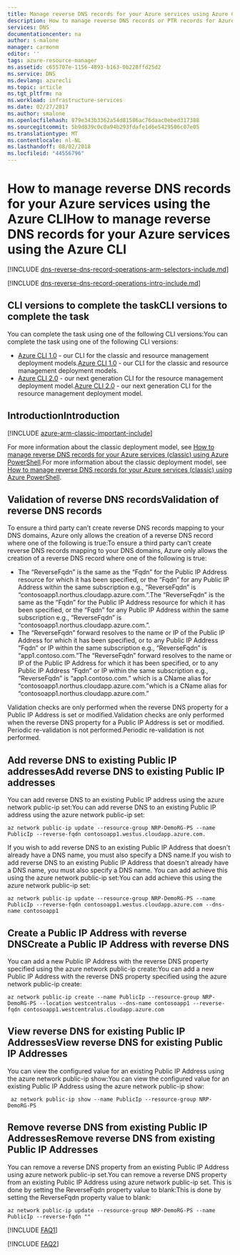 ```yaml
---
title: Manage reverse DNS records for your Azure services using Azure CLI | Microsoft Docs
description: How to manage reverse DNS records or PTR records for Azure services using the Azure CLI in Resource Manager
services: DNS
documentationcenter: na
author: s-malone
manager: carmonm
editor: ''
tags: azure-resource-manager
ms.assetid: c655707e-1156-4893-b163-0b228ffd25d2
ms.service: DNS
ms.devlang: azurecli
ms.topic: article
ms.tgt_pltfrm: na
ms.workload: infrastructure-services
ms.date: 02/27/2017
ms.author: smalone
ms.openlocfilehash: 879e343b3362a54d81586ac76daac0ebed317388
ms.sourcegitcommit: 5b9d839c0c0a94b293fdafe1d6e5429506c07e05
ms.translationtype: MT
ms.contentlocale: nl-NL
ms.lasthandoff: 08/02/2018
ms.locfileid: "44556796"
---
```

# <a name="how-to-manage-reverse-dns-records-for-your-azure-services-using-the-azure-cli"></a><span data-ttu-id="1abb5-103">How to manage reverse DNS records for your Azure services using the Azure CLI</span><span class="sxs-lookup"><span data-stu-id="1abb5-103">How to manage reverse DNS records for your Azure services using the Azure CLI</span></span>

[!INCLUDE [dns-reverse-dns-record-operations-arm-selectors-include.md](../../includes/dns-reverse-dns-record-operations-arm-selectors-include.md)]


[!INCLUDE [dns-reverse-dns-record-operations-intro-include.md](../../includes/dns-reverse-dns-record-operations-intro-include.md)]

## <a name="cli-versions-to-complete-the-task"></a><span data-ttu-id="1abb5-104">CLI versions to complete the task</span><span class="sxs-lookup"><span data-stu-id="1abb5-104">CLI versions to complete the task</span></span>

<span data-ttu-id="1abb5-105">You can complete the task using one of the following CLI versions:</span><span class="sxs-lookup"><span data-stu-id="1abb5-105">You can complete the task using one of the following CLI versions:</span></span>

* <span data-ttu-id="1abb5-106">[Azure CLI 1.0](dns-reverse-dns-record-operations-cli-nodejs.md) - our CLI for the classic and resource management deployment models.</span><span class="sxs-lookup"><span data-stu-id="1abb5-106">[Azure CLI 1.0](dns-reverse-dns-record-operations-cli-nodejs.md) - our CLI for the classic and resource management deployment models.</span></span>
* <span data-ttu-id="1abb5-107">[Azure CLI 2.0](dns-reverse-dns-record-operations-cli.md) - our next generation CLI for the resource management deployment model.</span><span class="sxs-lookup"><span data-stu-id="1abb5-107">[Azure CLI 2.0](dns-reverse-dns-record-operations-cli.md) - our next generation CLI for the resource management deployment model.</span></span>

## <a name="introduction"></a><span data-ttu-id="1abb5-108">Introduction</span><span class="sxs-lookup"><span data-stu-id="1abb5-108">Introduction</span></span>

[!INCLUDE [azure-arm-classic-important-include](../../includes/learn-about-deployment-models-rm-include.md)]

<span data-ttu-id="1abb5-109">For more information about the classic deployment model, see [How to manage reverse DNS records for your Azure services (classic) using Azure PowerShell](dns-reverse-dns-record-operations-classic-ps.md).</span><span class="sxs-lookup"><span data-stu-id="1abb5-109">For more information about the classic deployment model, see [How to manage reverse DNS records for your Azure services (classic) using Azure PowerShell](dns-reverse-dns-record-operations-classic-ps.md).</span></span>


## <a name="validation-of-reverse-dns-records"></a><span data-ttu-id="1abb5-110">Validation of reverse DNS records</span><span class="sxs-lookup"><span data-stu-id="1abb5-110">Validation of reverse DNS records</span></span>
<span data-ttu-id="1abb5-111">To ensure a third party can’t create reverse DNS records mapping to your DNS domains, Azure only allows the creation of a reverse DNS record where one of the following is true:</span><span class="sxs-lookup"><span data-stu-id="1abb5-111">To ensure a third party can’t create reverse DNS records mapping to your DNS domains, Azure only allows the creation of a reverse DNS record where one of the following is true:</span></span>

* <span data-ttu-id="1abb5-112">The “ReverseFqdn” is the same as the “Fqdn” for the Public IP Address resource for which it has been specified, or the “Fqdn” for any Public IP Address within the same subscription e.g., “ReverseFqdn” is “contosoapp1.northus.cloudapp.azure.com.”.</span><span class="sxs-lookup"><span data-stu-id="1abb5-112">The “ReverseFqdn” is the same as the “Fqdn” for the Public IP Address resource for which it has been specified, or the “Fqdn” for any Public IP Address within the same subscription e.g., “ReverseFqdn” is “contosoapp1.northus.cloudapp.azure.com.”.</span></span>
* <span data-ttu-id="1abb5-113">The “ReverseFqdn” forward resolves to the name or IP of the Public IP Address for which it has been specified, or to any Public IP Address “Fqdn” or IP within the same subscription e.g., “ReverseFqdn” is “app1.contoso.com.”</span><span class="sxs-lookup"><span data-stu-id="1abb5-113">The “ReverseFqdn” forward resolves to the name or IP of the Public IP Address for which it has been specified, or to any Public IP Address “Fqdn” or IP within the same subscription e.g., “ReverseFqdn” is “app1.contoso.com.”</span></span> <span data-ttu-id="1abb5-114">which is a CName alias for “contosoapp1.northus.cloudapp.azure.com.”</span><span class="sxs-lookup"><span data-stu-id="1abb5-114">which is a CName alias for “contosoapp1.northus.cloudapp.azure.com.”</span></span>

<span data-ttu-id="1abb5-115">Validation checks are only performed when the reverse DNS property for a Public IP Address is set or modified.</span><span class="sxs-lookup"><span data-stu-id="1abb5-115">Validation checks are only performed when the reverse DNS property for a Public IP Address is set or modified.</span></span> <span data-ttu-id="1abb5-116">Periodic re-validation is not performed.</span><span class="sxs-lookup"><span data-stu-id="1abb5-116">Periodic re-validation is not performed.</span></span>

## <a name="add-reverse-dns-to-existing-public-ip-addresses"></a><span data-ttu-id="1abb5-117">Add reverse DNS to existing Public IP addresses</span><span class="sxs-lookup"><span data-stu-id="1abb5-117">Add reverse DNS to existing Public IP addresses</span></span>
<span data-ttu-id="1abb5-118">You can add reverse DNS to an existing Public IP address using the azure network public-ip set:</span><span class="sxs-lookup"><span data-stu-id="1abb5-118">You can add reverse DNS to an existing Public IP address using the azure network public-ip set:</span></span>

```azurecli
az network public-ip update --resource-group NRP-DemoRG-PS --name PublicIp --reverse-fqdn contosoapp1.westus.cloudapp.azure.com.
```

<span data-ttu-id="1abb5-119">If you wish to add reverse DNS to an existing Public IP Address that doesn't already have a DNS name, you must also specify a DNS name.</span><span class="sxs-lookup"><span data-stu-id="1abb5-119">If you wish to add reverse DNS to an existing Public IP Address that doesn't already have a DNS name, you must also specify a DNS name.</span></span> <span data-ttu-id="1abb5-120">You can add achieve this using the azure network public-ip set:</span><span class="sxs-lookup"><span data-stu-id="1abb5-120">You can add achieve this using the azure network public-ip set:</span></span>

```azurecli
az network public-ip update --resource-group NRP-DemoRG-PS --name PublicIp --reverse-fqdn contosoapp1.westus.cloudapp.azure.com --dns-name contosoapp1
```

## <a name="create-a-public-ip-address-with-reverse-dns"></a><span data-ttu-id="1abb5-121">Create a Public IP Address with reverse DNS</span><span class="sxs-lookup"><span data-stu-id="1abb5-121">Create a Public IP Address with reverse DNS</span></span>
<span data-ttu-id="1abb5-122">You can add a new Public IP Address with the reverse DNS property specified using the azure network public-ip create:</span><span class="sxs-lookup"><span data-stu-id="1abb5-122">You can add a new Public IP Address with the reverse DNS property specified using the azure network public-ip create:</span></span>

```azurecli
az network public-ip create --name PublicIp --resource-group NRP-DemoRG-PS --location westcentralus --dns-name contosoapp1 --reverse-fqdn contosoapp1.westcentralus.cloudapp.azure.com
```

## <a name="view-reverse-dns-for-existing-public-ip-addresses"></a><span data-ttu-id="1abb5-123">View reverse DNS for existing Public IP Addresses</span><span class="sxs-lookup"><span data-stu-id="1abb5-123">View reverse DNS for existing Public IP Addresses</span></span>
<span data-ttu-id="1abb5-124">You can view the configured value for an existing Public IP Address using the azure network public-ip show:</span><span class="sxs-lookup"><span data-stu-id="1abb5-124">You can view the configured value for an existing Public IP Address using the azure network public-ip show:</span></span>

```azurecli
 az network public-ip show --name PublicIp --resource-group NRP-DemoRG-PS
```

## <a name="remove-reverse-dns-from-existing-public-ip-addresses"></a><span data-ttu-id="1abb5-125">Remove reverse DNS from existing Public IP Addresses</span><span class="sxs-lookup"><span data-stu-id="1abb5-125">Remove reverse DNS from existing Public IP Addresses</span></span>
<span data-ttu-id="1abb5-126">You can remove a reverse DNS property from an existing Public IP Address using azure network public-ip set.</span><span class="sxs-lookup"><span data-stu-id="1abb5-126">You can remove a reverse DNS property from an existing Public IP Address using azure network public-ip set.</span></span> <span data-ttu-id="1abb5-127">This is done by setting the ReverseFqdn property value to blank:</span><span class="sxs-lookup"><span data-stu-id="1abb5-127">This is done by setting the ReverseFqdn property value to blank:</span></span>

```azurecli
az network public-ip update --resource-group NRP-DemoRG-PS --name PublicIp --reverse-fqdn ""
```

[!INCLUDE [FAQ1](../../includes/dns-reverse-dns-record-operations-faq-host-own-arpa-zone-include.md)]

[!INCLUDE [FAQ2](../../includes/dns-reverse-dns-record-operations-faq-arm-include.md)]

